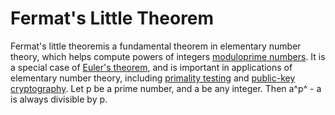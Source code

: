 # Fermat's Little Theorem

Fermat's little theoremis a fundamental theorem in elementary number theory, which helps compute powers of integers [modulo](https://brilliant.org/wiki/modular-arithmetic/)[prime numbers](https://brilliant.org/wiki/prime-numbers/). It is a special case of [Euler's theorem](https://brilliant.org/wiki/eulers-theorem/), and is important in applications of elementary number theory, including [primality testing](https://brilliant.org/wiki/prime-testing/) and [public-key cryptography](https://brilliant.org/wiki/rsa-encryption/).
Let p be a prime number, and a be any integer. Then a^p^ - a is always divisible by p.
